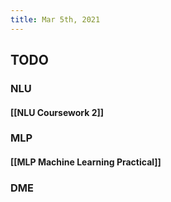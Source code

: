 ```yaml
---
title: Mar 5th, 2021
---
```


## TODO
### NLU
#### [[NLU Coursework 2]]
### MLP
#### [[MLP Machine Learning Practical]]
### DME
####
